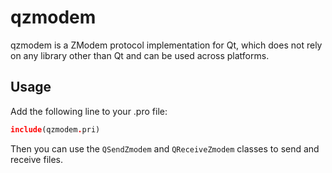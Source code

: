 # qzmodem

qzmodem is a ZModem protocol implementation for Qt, which does not rely on any library other than Qt and can be used across platforms.

## Usage

Add the following line to your .pro file:

```pro
include(qzmodem.pri)
```

Then you can use the `QSendZmodem` and `QReceiveZmodem` classes to send and receive files.
